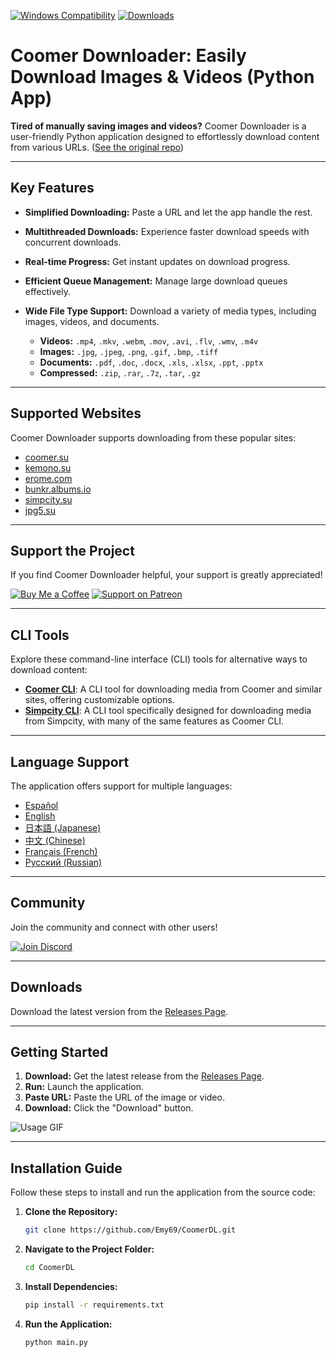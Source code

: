 [![Windows Compatibility](https://img.shields.io/badge/Windows-10%2C%2011-blue)](https://github.com/Emy69/CoomerDL)
[![Downloads](https://img.shields.io/github/downloads/emy69/CoomerDL/total)](https://github.com/Emy69/CoomerDL/releases)

# Coomer Downloader: Easily Download Images & Videos (Python App)

**Tired of manually saving images and videos?** Coomer Downloader is a user-friendly Python application designed to effortlessly download content from various URLs. ([See the original repo](https://github.com/Emy69/CoomerDL))

---

## Key Features

*   **Simplified Downloading:** Paste a URL and let the app handle the rest.
*   **Multithreaded Downloads:** Experience faster download speeds with concurrent downloads.
*   **Real-time Progress:** Get instant updates on download progress.
*   **Efficient Queue Management:** Manage large download queues effectively.
*   **Wide File Type Support:** Download a variety of media types, including images, videos, and documents.

    *   **Videos:** `.mp4`, `.mkv`, `.webm`, `.mov`, `.avi`, `.flv`, `.wmv`, `.m4v`
    *   **Images:** `.jpg`, `.jpeg`, `.png`, `.gif`, `.bmp`, `.tiff`
    *   **Documents:** `.pdf`, `.doc`, `.docx`, `.xls`, `.xlsx`, `.ppt`, `.pptx`
    *   **Compressed:** `.zip`, `.rar`, `.7z`, `.tar`, `.gz`

---

## Supported Websites

Coomer Downloader supports downloading from these popular sites:

*   [coomer.su](https://coomer.su/)
*   [kemono.su](https://kemono.su/)
*   [erome.com](https://www.erome.com/)
*   [bunkr.albums.io](https://bunkr-albums.io/)
*   [simpcity.su](https://simpcity.su/)
*   [jpg5.su](https://jpg5.su/)

---

## Support the Project

If you find Coomer Downloader helpful, your support is greatly appreciated!

[![Buy Me a Coffee](https://img.shields.io/badge/Buy%20Me%20a%20Coffee-FFDD00.svg?style=for-the-badge&logo=buy-me-a-coffee&logoColor=black)](https://buymeacoffee.com/emy_69)
[![Support on Patreon](https://img.shields.io/badge/Support%20on%20Patreon-FF424D.svg?style=for-the-badge&logo=patreon&logoColor=white)](https://www.patreon.com/emy69)

---

## CLI Tools

Explore these command-line interface (CLI) tools for alternative ways to download content:

*   **[Coomer CLI](https://github.com/Emy69/Coomer-cli)**: A CLI tool for downloading media from Coomer and similar sites, offering customizable options.
*   **[Simpcity CLI](https://github.com/Emy69/SimpCityCLI)**: A CLI tool specifically designed for downloading media from Simpcity, with many of the same features as Coomer CLI.

---

## Language Support

The application offers support for multiple languages:

*   [Español](#)
*   [English](#)
*   [日本語 (Japanese)](#)
*   [中文 (Chinese)](#)
*   [Français (French)](#)
*   [Русский (Russian)](#)

---

## Community

Join the community and connect with other users!

[![Join Discord](https://img.shields.io/badge/Join-Discord-7289DA.svg?style=for-the-badge&logo=discord&logoColor=white)](https://discord.gg/ku8gSPsesh)

---

## Downloads

Download the latest version from the [Releases Page](https://github.com/Emy69/CoomerDL/releases).

---

## Getting Started

1.  **Download:** Get the latest release from the [Releases Page](https://github.com/Emy69/CoomerDL/releases).
2.  **Run:** Launch the application.
3.  **Paste URL:** Paste the URL of the image or video.
4.  **Download:** Click the "Download" button.

![Usage GIF](https://github.com/Emy69/CoomerDL/blob/main/resources/screenshots/0627.gif)

---

## Installation Guide

Follow these steps to install and run the application from the source code:

1.  **Clone the Repository:**

    ```sh
    git clone https://github.com/Emy69/CoomerDL.git
    ```

2.  **Navigate to the Project Folder:**

    ```sh
    cd CoomerDL
    ```

3.  **Install Dependencies:**

    ```sh
    pip install -r requirements.txt
    ```

4.  **Run the Application:**

    ```sh
    python main.py
    ```